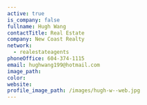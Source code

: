 ```yaml
---
active: true
is_company: false
fullname: Hugh Wang
contactTitle: Real Estate
company: New Coast Realty
network:
  - realestateagents
phoneOffice: 604-374-1115
email: hughwang199@hotmail.com
image_path:
color:
website:
profile_image_path: /images/hugh-w--web.jpg
---
```



